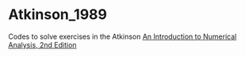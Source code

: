 # Atkinson_1989
Codes to solve exercises in the Atkinson [An Introduction to Numerical Analysis, 2nd Edition](https://www.wiley.com/en-us/An+Introduction+to+Numerical+Analysis%2C+2nd+Edition-p-9780471624899)
